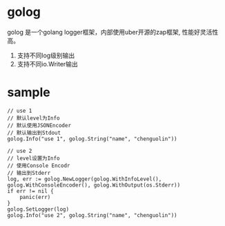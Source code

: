 # golog
golog 是一个golang logger框架，内部使用uber开源的zap框架, 性能好灵活性高。

1. 支持不同log级别输出
2. 支持不同io.Writer输出

# sample
```
// use 1
// 默认level为Info
// 默认使用JSONEncoder
// 默认输出到Stdout
golog.Info("use 1", golog.String("name", "chenguolin"))

// use 2
// level设置为Info
// 使用Console Encodr
// 输出到Stderr
log, err := golog.NewLogger(golog.WithInfoLevel(), golog.WithConsoleEncoder(), golog.WithOutput(os.Stderr))
if err != nil {
    panic(err)
}
golog.SetLogger(log)
golog.Info("use 2", golog.String("name", "chenguolin"))
```
